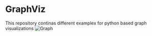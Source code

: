 # GraphViz
This repository continas different examplex for python based graph visualizations
![Graph](https://github.com/florian2richter/GraphViz/graph.png?raw=true)
